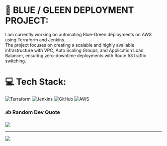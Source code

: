 # 💫 BLUE / GLEEN DEPLOYMENT PROJECT:
I am currently working on automating Blue-Green deployments on AWS using Terraform and Jenkins. <br>The project focuses on creating a scalable and highly available infrastructure with VPC, Auto Scaling Groups, and Application Load Balancer, ensuring zero-downtime deployments with Route 53 traffic switching.

# 💻 Tech Stack:
![Terraform](https://img.shields.io/badge/terraform-%235835CC.svg?style=for-the-badge&logo=terraform&logoColor=white) ![Jenkins](https://img.shields.io/badge/jenkins-%232C5263.svg?style=for-the-badge&logo=jenkins&logoColor=white) ![GitHub](https://img.shields.io/badge/github-%23121011.svg?style=for-the-badge&logo=github&logoColor=white) ![AWS](https://img.shields.io/badge/AWS-%23FF9900.svg?style=for-the-badge&logo=amazon-aws&logoColor=white)

### ✍️ Random Dev Quote
![](https://quotes-github-readme.vercel.app/api?type=horizontal&theme=radical)

---
[![](https://visitcount.itsvg.in/api?id=FXDev17&icon=0&color=0)](https://visitcount.itsvg.in)

